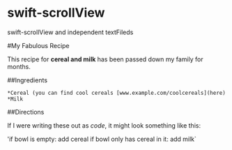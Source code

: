 # swift-scrollView
swift-scrollView and independent textFileds


#My Fabulous Recipe

This recipe for **cereal and milk** has been passed down my family for months.

##Ingredients

    *Cereal (you can find cool cereals [www.example.com/coolcereals](here)
    *Milk

##Directions

If I were writing these out as _code_, it might look something like this:

'if bowl is empty:
    add cereal
if bowl only has cereal in it:
    add milk`
